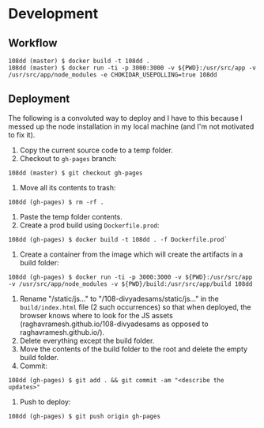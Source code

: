 # Development

## Workflow
```
108dd (master) $ docker build -t 108dd .
108dd (master) $ docker run -ti -p 3000:3000 -v ${PWD}:/usr/src/app -v /usr/src/app/node_modules -e CHOKIDAR_USEPOLLING=true 108dd
```

## Deployment

The following is a convoluted way to deploy and I have to this because I messed up the node
installation in my local machine (and I'm not motivated to fix it).

1. Copy the current source code to a temp folder.
1. Checkout to `gh-pages` branch:
  ```
  108dd (master) $ git checkout gh-pages
  ```
1. Move all its contents to trash:
  ```
  108dd (gh-pages) $ rm -rf .
  ```
1. Paste the temp folder contents.
1. Create a prod build using `Dockerfile.prod`:
  ```
  108dd (gh-pages) $ docker build -t 108dd . -f Dockerfile.prod`
  ```
1. Create a container from the image which will create the artifacts in a build folder:
  ```
  108dd (gh-pages) $ docker run -ti -p 3000:3000 -v ${PWD}:/usr/src/app -v /usr/src/app/node_modules -v ${PWD}/build:/usr/src/app/build 108dd
  ```
1. Rename "/static/js..." to "/108-divyadesams/static/js..." in the `build/index.html` file (2 such occurrences) so that when deployed, the browser knows where to look for the JS assets (raghavramesh.github.io/108-divyadesams as opposed to raghavramesh.github.io/).
1. Delete everything except the build folder.
1. Move the contents of the build folder to the root and delete the empty build folder.
1. Commit:
  ```
  108dd (gh-pages) $ git add . && git commit -am "<describe the updates>"
  ```
1. Push to deploy:
  ```
  108dd (gh-pages) $ git push origin gh-pages
  ```
